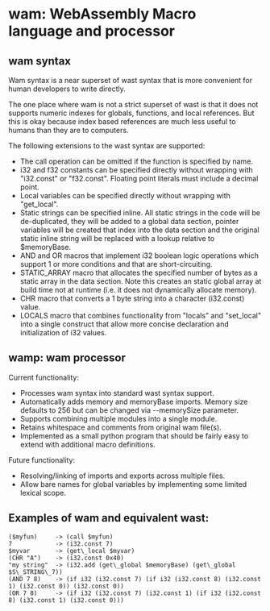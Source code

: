 # wam: WebAssembly Macro language and processor

## wam syntax

Wam syntax is a near superset of wast syntax that is more convenient
for human developers to write directly.

The one place where wam is not a strict superset of wast 
is that it does not supports numeric indexes for globals, functions,
and local references. But this is okay because index based references
are much less useful to humans than they are to computers.

The following extensions to the wast syntax are supported:

- The call operation can be omitted if the function is specified by 
  name. 
- i32 and f32 constants can be specified directly without wrapping
  with "i32.const" or "f32.const". Floating point literals must
  include a decimal point.
- Local variables can be specified directly without wrapping with
  "get\_local".
- Static strings can be specified inline. All static strings in the
  code will be de-duplicated, they will be added to a global data
  section, pointer variables will be created that index into the data
  section and the original static inline string will be replaced with
  a lookup relative to $memoryBase.
- AND and OR macros that implement i32 boolean logic operations which
  support 1 or more conditions and that are short-circuiting.
- STATIC\_ARRAY macro that allocates the specified number of bytes as
  a static array in the data section. Note this creates an static
  global array at build time not at runtime (i.e. it does not
  dynamically allocate memory).
- CHR macro that converts a 1 byte string into a character (i32.const)
  value.
- LOCALS macro that combines functionality from "locals" and
  "set\_local" into a single construct that allow more concise
  declaration and initialization of i32 values.

## wamp: wam processor

Current functionality:

- Processes wam syntax into standard wast syntax support.
- Automatically adds memory and memoryBase imports. Memory size
  defaults to 256 but can be changed via --memorySize parameter.
- Supports combining multiple modules into a single module.
- Retains whitespace and comments from original wam file(s).
- Implemented as a small python program that should be fairly easy to
  extend with additional macro definitions.

Future functionality:

- Resolving/linking of imports and exports across multiple files.
- Allow bare names for global variables by implementing some limited
  lexical scope.

## Examples of wam and equivalent wast:

    ($myfun)     -> (call $myfun)
    7            -> (i32.const 7)
    $myvar       -> (get\_local $myvar)
    (CHR "A")    -> (i32.const 0x40)
    "my string"  -> (i32.add (get\_global $memoryBase) (get\_global $S\_STRING\_7))
    (AND 7 8)    -> (if i32 (i32.const 7) (if i32 (i32.const 8) (i32.const 1) (i32.const 0)) (i32.const 0)) 
    (OR 7 8)     -> (if i32 (i32.const 7) (i32.const 1) (if i32 (i32.const 8) (i32.const 1) (i32.const 0)))


